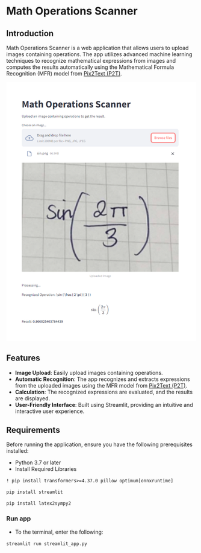 # Math Operations Scanner

## Introduction

Math Operations Scanner is a web application that allows users to upload images containing operations. The app utilizes advanced machine learning techniques to recognize mathematical expressions from images and computes the results automatically using the Mathematical Formula Recognition (MFR) model from [Pix2Text (P2T)](https://huggingface.co/breezedeus/pix2text-mfr).

![App Screenshot](./images/AppScreenshot.png)

## Features

- **Image Upload**: Easily upload images containing operations.
- **Automatic Recognition**: The app recognizes and extracts expressions from the uploaded images using the MFR model from [Pix2Text (P2T)](https://huggingface.co/breezedeus/pix2text-mfr).
- **Calculation**: The recognized expressions are evaluated, and the results are displayed.
- **User-Friendly Interface**: Built using Streamlit, providing an intuitive and interactive user experience.

## Requirements

Before running the application, ensure you have the following prerequisites installed:

- Python 3.7 or later
- Install Required Libraries

```
! pip install transformers>=4.37.0 pillow optimum[onnxruntime]
```

```
pip install streamlit
```

```
pip install latex2sympy2
```

### Run app

- To the terminal, enter the following:

```
streamlit run streamlit_app.py
```
